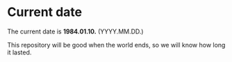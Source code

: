 # Current date

The current date is **1984.01.10.** (YYYY.MM.DD.)

This repository will be good when the world ends, so we will know how long it lasted.